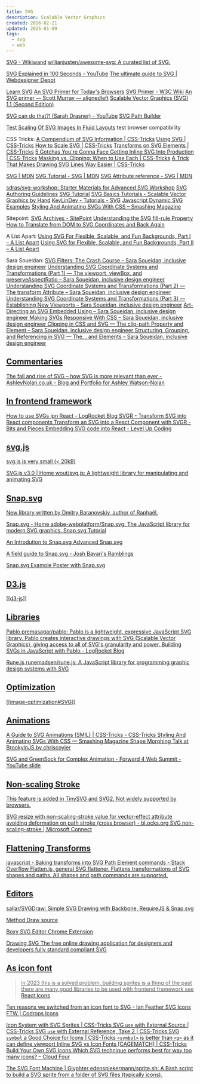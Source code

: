```yaml
---
title: SVG
description: Scalable Vector Graphics
created: 2016-02-21
updated: 2025-01-09
tags:
  - svg
  - web
---
```


[SVG - Wikiwand](https://www.wikiwand.com/en/svg)
[willianjusten/awesome-svg: A curated list of SVG.](https://github.com/willianjusten/awesome-svg)

[SVG Explained in 100 Seconds - YouTube](https://www.youtube.com/watch?v=emFMHH2Bfvo)
[The ultimate guide to SVG | Webdesigner Depot](http://www.webdesignerdepot.com/2015/01/the-ultimate-guide-to-svg/)

[Learn SVG](http://learnsvg.com/)
[An SVG Primer for Today's Browsers](http://www.w3.org/Graphics/SVG/IG/resources/svgprimer.html)
[SVG Primer - W3C Wiki](http://www.w3.org/wiki/SVG_Primer)
[An SVG primer — Scott Murray — alignedleft](http://alignedleft.com/tutorials/d3/an-svg-primer)
[Scalable Vector Graphics (SVG) 1.1 (Second Edition)](https://www.w3.org/TR/SVG/Overview.html)

[SVG can do that?! (Sarah Drasner) - YouTube](https://www.youtube.com/watch?v=ADXX4fmWHbo)
[SVG Path Builder](https://codepen.io/anthonydugois/pen/mewdyZ)

[Test Scaling Of SVG Images In Fluid Layouts](http://codepen.io/tomByrer/pen/qEBbzw?editors=110) test browser compatibility

CSS Tricks:
[A Compendium of SVG Information | CSS-Tricks](https://css-tricks.com/mega-list-svg-information/)
[Using SVG | CSS-Tricks](https://css-tricks.com/using-svg/)
[How to Scale SVG | CSS-Tricks](https://css-tricks.com/scale-svg/)
[Transforms on SVG Elements | CSS-Tricks](https://css-tricks.com/transforms-on-svg-elements/)
[5 Gotchas You're Gonna Face Getting Inline SVG Into Production | CSS-Tricks](https://css-tricks.com/gotchas-on-getting-svg-into-production/)
[Masking vs. Clipping: When to Use Each | CSS-Tricks](https://css-tricks.com/masking-vs-clipping-use/)
[A Trick That Makes Drawing SVG Lines Way Easier | CSS-Tricks](https://css-tricks.com/a-trick-that-makes-drawing-svg-lines-way-easier/)

[SVG | MDN](https://developer.mozilla.org/en-US/docs/Web/SVG)
[SVG Tutorial - SVG | MDN](https://developer.mozilla.org/en-US/docs/Web/SVG/Tutorial)
[SVG Attribute reference - SVG | MDN](https://developer.mozilla.org/en-US/docs/Web/SVG/Attribute)

[sdras/svg-workshop: Starter Materials for Advanced SVG Workshop](https://github.com/sdras/svg-workshop)
[SVG Authoring Guidelines](https://jwatt.org/svg/authoring/)
[SVG Tutorial](http://tutorials.jenkov.com/svg/index.html)
[SVG Basics Tutorials - Scalable Vector Graphics by Hand](http://www.svgbasics.com/)
[KevLinDev - Tutorials - SVG](http://www.kevlindev.com/tutorials/basics/index.htm)
[Javascript Dynamic SVG Examples](http://svgdiscovery.com/)
[Styling And Animating SVGs With CSS – Smashing Magazine](https://www.smashingmagazine.com/2014/11/styling-and-animating-svgs-with-css/)

Sitepoint:
[SVG Archives - SitePoint](https://www.sitepoint.com/tag/svg/)
[Understanding the SVG fill-rule Property](https://www.sitepoint.com/understanding-svg-fill-rule-property/)
[How to Translate from DOM to SVG Coordinates and Back Again](https://www.sitepoint.com/how-to-translate-from-dom-to-svg-coordinates-and-back-again/)

A List Apart:
[Using SVG For Flexible, Scalable, and Fun Backgrounds, Part I – A List Apart](http://alistapart.com/article/using-svg-for-flexible-scalable-and-fun-backgrounds-part-i/)
[Using SVG for Flexible, Scalable, and Fun Backgrounds, Part II – A List Apart](http://alistapart.com/article/using-svg-for-flexible-scalable-and-fun-backgrounds-part-ii/)

Sara Soueidan:
[SVG Filters: The Crash Course – Sara Soueidan, inclusive design engineer](https://www.sarasoueidan.com/blog/svg-filters/)
[Understanding SVG Coordinate Systems and Transformations (Part 1) — The viewport, viewBox, and preserveAspectRatio – Sara Soueidan, inclusive design engineer](https://www.sarasoueidan.com/blog/svg-coordinate-systems/)
[Understanding SVG Coordinate Systems and Transformations (Part 2) — The transform Attribute – Sara Soueidan, inclusive design engineer](https://www.sarasoueidan.com/blog/svg-transformations/)
[Understanding SVG Coordinate Systems and Transformations (Part 3) — Establishing New Viewports – Sara Soueidan, inclusive design engineer](https://www.sarasoueidan.com/blog/nesting-svgs/)
[Art-Directing an SVG Embedded Using <object> – Sara Soueidan, inclusive design engineer](https://www.sarasoueidan.com/blog/art-directing-svg-object/)
[Making SVGs Responsive With CSS – Sara Soueidan, inclusive design engineer](https://www.sarasoueidan.com/blog/responsive-svgs/)
[Clipping in CSS and SVG — The clip-path Property and <clipPath> Element – Sara Soueidan, inclusive design engineer](https://www.sarasoueidan.com/blog/css-svg-clipping/)
[Structuring, Grouping, and Referencing in SVG — The<g>, <use>, <defs> and <symbol> Elements – Sara Soueidan, inclusive design engineer](https://www.sarasoueidan.com/blog/structuring-grouping-referencing-in-svg/)

## Commentaries

[The fall and rise of SVG – how SVG is more relevant than ever - AshleyNolan.co.uk - Blog and Portfolio for Ashley Watson-Nolan](https://ashleynolan.co.uk/blog/the-fall-and-rise-of-svg)

## In frontend framework

[How to use SVGs ipn React - LogRocket Blog](https://blog.logrocket.com/how-to-use-svgs-in-react/)
[SVGR - Transform SVG into React components](https://react-svgr.com/)
[Transform an SVG into a React Component with SVGR - Bits and Pieces](https://blog.bitsrc.io/transform-an-svg-into-a-react-component-with-svgr-8d2ba10f424c)
[Embedding SVG code into React - Level Up Coding](https://levelup.gitconnected.com/embedding-svg-code-into-react-2bcca190987a)

## svg.js

svg.js is very small (< 20kB)

[SVG.js v3.0 | Home](https://svgjs.dev/docs/3.0/)
[wout/svg.js: A lightweight library for manipulating and animating SVG](https://github.com/wout/svg.js)

## Snap.svg

New library written by Dmitry Baranovskiy, author of Raphaël.

[Snap.svg - Home](http://snapsvg.io/)
[adobe-webplatform/Snap.svg: The JavaScript library for modern SVG graphics.](https://github.com/adobe-webplatform/Snap.svg/)
[Snap.svg Tutorial](http://svg.dabbles.info/)

[An Introdution to Snap.svg](https://www.sitepoint.com/introduction-snap-svg/)
[Advanced Snap.svg](https://www.sitepoint.com/advanced-snap-svg/)

[A field guide to Snap.svg - Josh Bavari's Ramblings](http://jbavari.github.io/blog/2014/10/23/a-field-guide-to-snap-dot-svg/)

[Snap.svg Example](http://codepen.io/SitePoint/full/nleba) Poster with Snap.svg

## D3.js

[[d3-js]]

## Libraries

[Pablo](http://pablojs.com/)
[premasagar/pablo: Pablo is a lightweight, expressive JavaScript SVG library. Pablo creates interactive drawings with SVG (Scalable Vector Graphics), giving access to all of SVG's granularity and power.](https://github.com/premasagar/pablo)
[Building SVGs in JavaScript with Pablo - LogRocket Blog](https://blog.logrocket.com/building-svgs-javascript-pablo/)

[Rune.js](http://runemadsen.github.io/rune.js/index.html)
[runemadsen/rune.js: A JavaScript library for programming graphic design systems with SVG](https://github.com/runemadsen/rune.js)

## Optimization

[[image-optimization#SVG]]

## Animations

[A Guide to SVG Animations (SMIL) | CSS-Tricks - CSS-Tricks](https://css-tricks.com/guide-svg-animations-smil/)
[Styling And Animating SVGs With CSS — Smashing Magazine](https://www.smashingmagazine.com/2014/11/styling-and-animating-svgs-with-css/)
[Shape Morphing Talk at BrookylnJS by chriscoyier](http://slides.com/chriscoyier/gettin-weird-with-shape-morphing-5#/)

[SVG and GreenSock for Complex Animation - Forward 4 Web Summit - YouTube](https://www.youtube.com/watch?v=ZNukcHhpSXg) [slide](http://slides.com/sdrasner/svg-greensock#/)

## Non-scaling Stroke

This feature is added in [TinySVG](https://www.w3.org/TR/SVGTiny12/) and [SVG2](https://www.w3.org/TR/SVG2/). Not widely supported by browsers.

[SVG resize with non-scaling-stroke value for vector-effect attribute avoiding deformation on path stroke (cross browser) - bl.ocks.org](http://bl.ocks.org/lightjs/5372867)
[SVG non-scaling-stroke | Microsoft Connect](https://connect.microsoft.com/IE/feedback/details/788819/svg-non-scaling-stroke)

## Flattening Transforms

[javascript - Baking transforms into SVG Path Element commands - Stack Overflow](http://stackoverflow.com/questions/5149301/baking-transforms-into-svg-path-element-commands)
[Flatten.js, general SVG flattener. Flattens transformations of SVG shapes and paths. All shapes and path commands are supported.](https://gist.github.com/timo22345/9413158)

## Editors

[sallar/SVGDraw: Simple SVG Drawing with Backbone, RequireJS & Snap.svg](https://github.com/sallar/SVGDraw)

[Method Draw](http://editor.method.ac/) [source](https://github.com/methodofaction/Method-Draw)

[Boxy SVG Editor](https://boxy-svg.com/main.html) [Chrome Extension](https://boxy-svg.com/main.html)

[Drawing SVG](http://www.drawsvg.org/) The free online drawing application for designers and developers fully standard compliant SVG

## As icon font

> in 2023 this is a solved problem, building sprites is a thing of the past
> there are many good libraries to be used with frontend framework
> see [React Icons](https://react-icons.github.io/react-icons/)

[Ten reasons we switched from an icon font to SVG - Ian Feather](http://ianfeather.co.uk/ten-reasons-we-switched-from-an-icon-font-to-svg/)
[SVG Icons FTW | Codrops](https://tympanus.net/codrops/2013/11/27/svg-icons-ftw/)
[Icons](https://web.dev/learn/design/icons/)

[Icon System with SVG Sprites | CSS-Tricks](https://css-tricks.com/svg-sprites-use-better-icon-fonts/)
[SVG `use` with External Source | CSS-Tricks](https://css-tricks.com/svg-use-external-source/)
[SVG `use` with External Reference, Take 2 | CSS-Tricks](https://css-tricks.com/svg-use-with-external-reference-take-2/)
[SVG `symbol` a Good Choice for Icons | CSS-Tricks](https://css-tricks.com/svg-symbol-good-choice-icons/) `<symbol>` is better than `<g>` as it can define viewport
[Inline SVG vs Icon Fonts [CAGEMATCH] | CSS-Tricks](https://css-tricks.com/icon-fonts-vs-svg/)
[Build Your Own SVG Icons](https://www.sitepoint.com/build-svg-icons/)
[Which SVG technique performs best for way too many icons? – Cloud Four](https://cloudfour.com/thinks/svg-icon-stress-test/)

[The SVG Font Machine | Glyphter](https://glyphter.com/)
[edenspiekermann/sprite.sh: A Bash script to build a SVG sprite from a folder of SVG files (typically icons).](https://github.com/edenspiekermann/sprite.sh)
